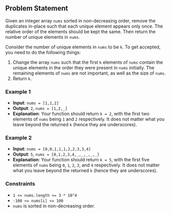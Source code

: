 ## Problem Statement

Given an integer array `nums` sorted in non-decreasing order, remove the duplicates in-place such that each unique element appears only once. The relative order of the elements should be kept the same. Then return the number of unique elements in `nums`.

Consider the number of unique elements in `nums` to be `k`. To get accepted, you need to do the following things:

1. Change the array `nums` such that the first `k` elements of `nums` contain the unique elements in the order they were present in `nums` initially. The remaining elements of `nums` are not important, as well as the size of `nums`.
2. Return `k`.

### Example 1

- **Input**: `nums = [1,1,2]`
- **Output**: `2`, `nums = [1,2,_]`
- **Explanation**: Your function should return `k = 2`, with the first two elements of `nums` being `1` and `2` respectively.
  It does not matter what you leave beyond the returned `k` (hence they are underscores).

### Example 2

- **Input**: `nums = [0,0,1,1,1,2,2,3,3,4]`
- **Output**: `5`, `nums = [0,1,2,3,4,_,_,_,_,_]`
- **Explanation**: Your function should return `k = 5`, with the first five elements of `nums` being `0`, `1`, `2`, `3`, and `4` respectively.
  It does not matter what you leave beyond the returned `k` (hence they are underscores).

### Constraints

- `1 <= nums.length <= 3 * 10^4`
- `-100 <= nums[i] <= 100`
- `nums` is sorted in non-decreasing order.
